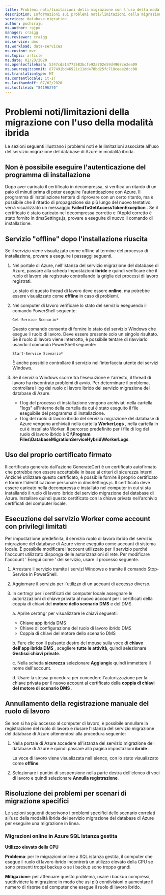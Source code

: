 ```yaml
---
title: Problemi noti/limitazioni della migrazione con l'uso della modalità ibrida
description: Informazioni sui problemi noti/limitazioni della migrazione con l'uso del servizio migrazione del database di Azure in modalità ibrida.
services: database-migration
author: pochiraju
ms.author: rajpo
manager: craigg
ms.reviewer: craigg
ms.service: dms
ms.workload: data-services
ms.custom: mvc
ms.topic: article
ms.date: 02/20/2020
ms.openlocfilehash: 5347cda14773583bcfe92a702e59d4967ce2ea09
ms.sourcegitcommit: 877491bd46921c11dd478bd25fc718ceee2dcc08
ms.translationtype: MT
ms.contentlocale: it-IT
ms.lasthandoff: 07/02/2020
ms.locfileid: "84196270"
---
```

# <a name="known-issuesmigration-limitations-with-using-hybrid-mode"></a>Problemi noti/limitazioni della migrazione con l'uso della modalità ibrida

Le sezioni seguenti illustrano i problemi noti e le limitazioni associate all'uso del servizio migrazione del database di Azure in modalità ibrida.

## <a name="installer-fails-to-authenticate"></a>Non è possibile eseguire l'autenticazione del programma di installazione

Dopo aver caricato il certificato in decompressa, si verifica un ritardo di un paio di minuti prima di poter eseguire l'autenticazione con Azure. Il programma di installazione tenterà di riprovare con un certo ritardo, ma è possibile che il ritardo di propagazione sia più lungo del nuovo tentativo. verrà visualizzato un messaggio **FailedToGetAccessTokenException** . Se il certificato è stato caricato nel decompressa corretto e l'AppId corretto è stato fornito in dmsSettings.js, provare a eseguire di nuovo il comando di installazione.

## <a name="service-offline-after-successful-installation"></a>Servizio "offline" dopo l'installazione riuscita

Se il servizio viene visualizzato come offline al termine del processo di installazione, provare a eseguire i passaggi seguenti.

1. Nel portale di Azure, nell'istanza del servizio migrazione del database di Azure, passare alla scheda Impostazioni **ibride** e quindi verificare che il ruolo di lavoro sia registrato controllando la griglia dei processi di lavoro registrati.

    Lo stato di questo thread di lavoro deve essere **online**, ma potrebbe essere visualizzato come **offline** in caso di problemi.

2. Nel computer di lavoro verificare lo stato del servizio eseguendo il comando PowerShell seguente:

    ```
    Get-Service Scenario*
    ```

    Questo comando consente di fornire lo stato del servizio Windows che esegue il ruolo di lavoro. Deve essere presente solo un singolo risultato. Se il ruolo di lavoro viene interrotto, è possibile tentare di riavviarlo usando il comando PowerShell seguente:

    ```
    Start-Service Scenario*
    ```

    È anche possibile controllare il servizio nell'interfaccia utente dei servizi Windows.

3. Se il servizio Windows scorre tra l'esecuzione e l'arresto, il thread di lavoro ha riscontrato problemi di avvio. Per determinare il problema, controllare i log del ruolo di lavoro ibrido del servizio migrazione del database di Azure.

    - I log del processo di installazione vengono archiviati nella cartella "logs" all'interno della cartella da cui è stato eseguito il file eseguibile del programma di installazione.
    - I log del ruolo di lavoro ibrido del servizio migrazione del database di Azure vengono archiviati nella cartella **WorkerLogs** , nella cartella in cui è installato Worker. Il percorso predefinito per i file di log del ruolo di lavoro ibrido è **C:\Program Files\DatabaseMigrationServiceHybrid\WorkerLogs**.

## <a name="using-your-own-signed-certificate"></a>Uso del proprio certificato firmato

Il certificato generato dall'azione GenerateCert è un certificato autofirmato che potrebbe non essere accettabile in base ai criteri di sicurezza interni. Anziché utilizzare questo certificato, è possibile fornire il proprio certificato e fornire l'identificazione personale in dmsSettings.js. Il certificato deve essere caricato nella decompressa e installato nel computer in cui si sta installando il ruolo di lavoro ibrido del servizio migrazione del database di Azure. Installare quindi questo certificato con la chiave privata nell'archivio certificati del computer locale.

## <a name="running-the-worker-service-as-a-low-privilege-account"></a>Esecuzione del servizio Worker come account con privilegi limitati

Per impostazione predefinita, il servizio ruolo di lavoro ibrido del servizio migrazione del database di Azure viene eseguito come account di sistema locale. È possibile modificare l'account utilizzato per il servizio purché l'account utilizzato disponga delle autorizzazioni di rete. Per modificare l'account ' Esegui come ' del servizio, usare il processo seguente.

1. Arrestare il servizio tramite i servizi Windows o tramite il comando Stop-Service in PowerShell.

2. Aggiornare il servizio per l'utilizzo di un account di accesso diverso.

3. In certmgr per i certificati del computer locale assegnare le autorizzazioni di chiave privata al nuovo account per i certificati della coppia di chiavi del **motore dello scenario** **DMS** e del DMS.

    a. Aprire certmgr per visualizzare le chiavi seguenti:

    - Chiave app ibrida DMS
    - Chiave di configurazione del ruolo di lavoro ibrido DMS
    - Coppia di chiavi del motore dello scenario DMS

    b. Fare clic con il pulsante destro del mouse sulla voce di **chiave dell'app ibrida DMS** , scegliere **tutte le attività**, quindi selezionare **Gestisci chiavi private**.

    c. Nella scheda **sicurezza** selezionare **Aggiungi**e quindi immettere il nome dell'account.

    d. Usare la stessa procedura per concedere l'autorizzazione per la chiave privata per il nuovo account al certificato della **coppia di chiavi del motore di scenario DMS** .

## <a name="unregistering-the-worker-manually"></a>Annullamento della registrazione manuale del ruolo di lavoro

Se non si ha più accesso al computer di lavoro, è possibile annullare la registrazione del ruolo di lavoro e riusare l'istanza del servizio migrazione del database di Azure attenendosi alla procedura seguente:

1. Nella portale di Azure accedere all'istanza del servizio migrazione del database di Azure e quindi passare alla pagina impostazioni **ibride** .

   La voce di lavoro viene visualizzata nell'elenco, con lo stato visualizzato come **offline**.

2. Selezionare i puntini di sospensione nella parte destra dell'elenco di voci di lavoro e quindi selezionare **Annulla registrazione**.

## <a name="addressing-issues-for-specific-migration-scenarios"></a>Risoluzione dei problemi per scenari di migrazione specifici

Le sezioni seguenti descrivono i problemi specifici dello scenario correlati all'uso della modalità ibrida del servizio migrazione del database di Azure per eseguire una migrazione in linea.

### <a name="online-migrations-to-azure-sql-managed-instance"></a>Migrazioni online in Azure SQL Istanza gestita

**Utilizzo elevato della CPU**

**Problema**: per le migrazioni online a SQL istanza gestita, il computer che esegue il ruolo di lavoro ibrido incontrerà un utilizzo elevato della CPU se sono presenti troppi backup o se i backup sono troppo grandi.

**Mitigazione**: per attenuare questo problema, usare i backup compressi, suddividere la migrazione in modo che usi più condivisioni o aumentare il numero di risorse del computer che esegue il ruolo di lavoro ibrido.
